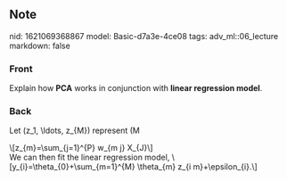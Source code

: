 ## Note
nid: 1621069368867
model: Basic-d7a3e-4ce08
tags: adv_ml::06_lecture
markdown: false

### Front
Explain how <b>PCA</b> works in conjunction with <b>linear
regression model</b>.

### Back
Let \(z_1, \ldots, z_{M}\) represent \(M
<p linear="" combinations="" of="" our="" original="" predictors.=
"" that="" is.="">
<div>
  \[z_{m}=\sum_{j=1}^{P} w_{m j} X_{J}\]
</div>
<div>
  We can then fit the linear regression model,
  \[y_{i}=\theta_{0}+\sum_{m=1}^{M} \theta_{m} z_{i
  m}+\epsilon_{i}.\]
</div>
